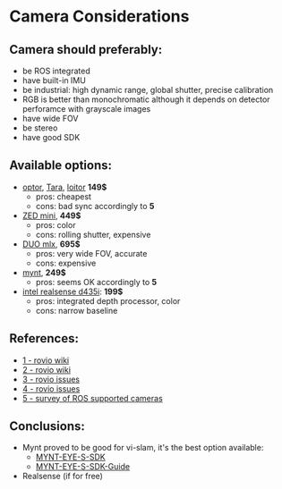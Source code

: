 
# Camera Considerations

## Camera should preferably:
  - be ROS integrated
  - have built-in IMU
  - be industrial: high dynamic range, global shutter, precise calibration
  - RGB is better than monochromatic although it depends on detector perforamce with grayscale images
  - have wide FOV
  - be stereo
  - have good SDK
## Available options:
  - [optor](https://github.com/optor-vis/optor_vi-stereo-v1/blob/master/optor_VI_Sensor_SDK_V1.0/Optor%20User%20Manual.pdf), [Tara](https://www.e-consystems.com/3D-USB-stereo-camera.asp), [loitor](https://www.seeedstudio.com/Optor-Cam2pc-VisualInertial-SLAM-p-2873.html) **149$**
    - pros: cheapest
    - cons: bad sync accordingly to **5**
  - [ZED mini](https://www.stereolabs.com/zed-mini/), **449$** 
    - pros: color
    - cons: rolling shutter, expensive
  - [DUO mlx](https://duo3d.com/product/duo-minilx-lv1#tab=overview), **695$**
    - pros: very wide FOV, accurate
    - cons: expensive
  - [mynt](https://mynteyeai.com/products/mynt-eye-stereo-camera), **249$**
    - pros: seems OK accordingly to **5**
  - [intel realsense d435i](https://click.intel.com/intel-realsense-depth-camera-d435i-imu.html): **199$**
    - pros:  integrated depth processor, color
    - cons: narrow baseline
## References:
  - [1 - rovio wiki](https://github.com/ethz-asl/mav_tools_public/wiki/Visual-Inertial-Sensors)
  - [2 - rovio wiki](https://github.com/ethz-asl/mav_dji_ros_interface/wiki/Visual-inertial-sensor)
  - [3 - rovio issues](https://github.com/ethz-asl/rovio/issues/84)
  - [4 - rovio issues](https://github.com/ethz-asl/rovio/issues/192#issuecomment-408401898)
  - [5 - survey of ROS supported cameras](https://rosindustrial.org/3d-camera-survey/)

## Conclusions:
- Mynt proved to be good for vi-slam, it's the best option available:
  - [MYNT-EYE-S-SDK](https://github.com/slightech/MYNT-EYE-S-SDK)
  - [MYNT-EYE-S-SDK-Guide](https://github.com/slightech/MYNT-EYE-S-SDK-Guide)
- Realsense (if for free) 

    

